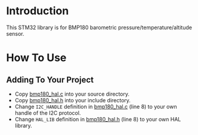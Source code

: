 # Introduction

This STM32 library is for BMP180 barometric pressure/temperature/altitude sensor.

# How To Use

## Adding To Your Project

* Copy [bmp180_hal.c](bmp180_hal.c) into your source directory.
* Copy [bmp180_hal.h](bmp180_hal.h) into your include directory.
* Change `I2C_HANDLE` definition in [bmp180_hal.c](bmp180_hal.c) (line 8) to your own handle of the I2C protocol.
* Change `HAL_LIB` definition in [bmp180_hal.h](bmp180_hal.h) (line 8) to your own HAL library.
